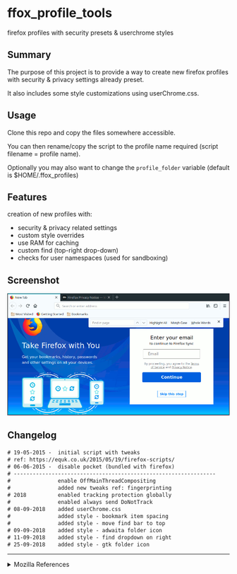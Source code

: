 # ffox_profile_tools

firefox profiles with security presets &amp; userchrome styles

## Summary

The purpose of this project is to provide a way to create new firefox profiles with security & privacy settings already preset.

It also includes some style customizations using userChrome.css.

## Usage

Clone this repo and copy the files somewhere accessible.

You can then rename/copy the script to the profile name required (script filename = profile name).

Optionally you may also want to change the `profile_folder` variable (default is $HOME/.ffox_profiles)

## Features

creation of new profiles with:

* security & privacy related settings
* custom style overrides
* use RAM for caching
* custom find (top-right drop-down)
* checks for user namespaces (used for sandboxing)

## Screenshot

![](https://raw.githubusercontent.com/equk/ffox_profile_tools/master/screenshots/ffox_styles_62.png)

## Changelog

    # 19-05-2015 -  initial script with tweaks
    # ref: https://equk.co.uk/2015/05/19/firefox-scripts/
    # 06-06-2015 -  disable pocket (bundled with firefox)
    # ----------------------------------------------------------------
    #               enable OffMainThreadCompositing
    #               added new tweaks ref: fingerprinting
    # 2018          enabled tracking protection globally
    #               enabled always send DoNotTrack
    # 08-09-2018    added userChrome.css
    #               added style - bookmark item spacing
    #               added style - move find bar to top
    # 09-09-2018    added style - adwaita folder icon
    # 11-09-2018    added style - find dropdown on right
    # 25-09-2018    added style - gtk folder icon

---

<details><summary>Mozilla References</summary>

[MozillaWiki](https://wiki.mozilla.org/Main_Page)

[Security/Sandbox - Mozilla Wiki](https://wiki.mozilla.org/Security/Sandbox)

[Garf's blog: Linux sandboxing improvements in Firefox 60](https://www.morbo.org/2018/05/linux-sandboxing-improvements-in_10.html)</details>